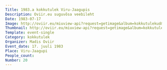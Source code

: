 ```yaml
---
Title: 1983.a kokkutulek Viru-Jaagupis
Description: Oviir.eu suguvõsa veebileht
Date: 1983-07-17
Image: http://oviir.eu/miuview-api?request=getimage&album=kokkutulekud&item=1983-20.-kokkutulek-viru-jaagupi-juuli-17.jpg&size=1200&mode=longest
Thumbnail: http://oviir.eu/miuview-api?request=getimage&album=kokkutulekud&item=1983-20.-kokkutulek-viru-jaagupi-juuli-17.jpg&size=600&mode=square
Template: event-single
Category: kokkutulek
Organizer: Madis Oviir
Event_date: 17. juuli 1983
Place: Viru-Jaagupi
People_count:
Number: 20
---
```

